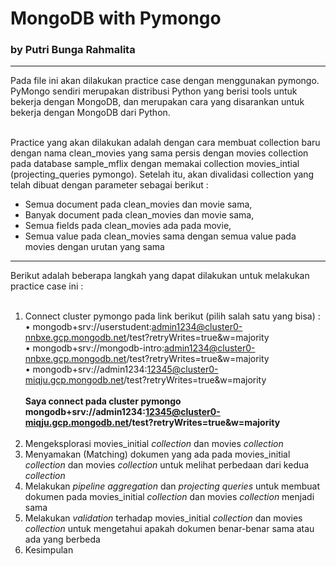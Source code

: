 # MongoDB with Pymongo
### by Putri Bunga Rahmalita
------------------------------
Pada file ini akan dilakukan practice case dengan menggunakan pymongo. PyMongo sendiri merupakan distribusi Python yang berisi tools untuk bekerja dengan MongoDB, dan merupakan cara yang disarankan untuk bekerja dengan MongoDB dari Python.<br><br>

Practice yang akan dilakukan adalah dengan cara membuat collection baru dengan nama clean_movies yang sama persis dengan movies collection pada database sample_mflix dengan memakai collection movies_intial (projecting_queries pymongo). Setelah itu, akan divalidasi collection yang telah dibuat dengan parameter sebagai berikut :
- Semua document pada clean_movies dan movie sama,
- Banyak document pada clean_movies dan movie sama, 
- Semua fields pada clean_movies ada pada movie,
- Semua value pada clean_movies sama dengan semua value pada movies dengan urutan yang sama <br>
----------------------------
Berikut adalah beberapa langkah yang dapat dilakukan untuk melakukan practice case ini :<br><br>
1. Connect cluster pymongo pada link berikut (pilih salah satu yang bisa) : <br>
• mongodb+srv://userstudent:admin1234@cluster0-nnbxe.gcp.mongodb.net/test?retryWrites=true&w=majority  <br>
• mongodb+srv://mongodb-intro:admin1234@cluster0-nnbxe.gcp.mongodb.net/test?retryWrites=true&w=majority <br>
• mongodb+srv://admin1234:12345@cluster0-miqju.gcp.mongodb.net/test?retryWrites=true&w=majority <br><br>
**Saya connect pada cluster pymongo mongodb+srv://admin1234:12345@cluster0-miqju.gcp.mongodb.net/test?retryWrites=true&w=majority** <br><br>
2. Mengeksplorasi movies_initial *collection* dan movies *collection* <br>
3. Menyamakan (Matching) dokumen yang ada pada movies_initial *collection* dan movies *collection* untuk melihat perbedaan dari kedua *collection*<br>
4. Melakukan *pipeline aggregation* dan *projecting queries* untuk membuat dokumen pada movies_initial *collection* dan movies *collection* menjadi sama<br>
5. Melakukan *validation* terhadap movies_initial *collection* dan movies *collection* untuk mengetahui apakah dokumen benar-benar sama atau ada yang berbeda<br>
6. Kesimpulan
